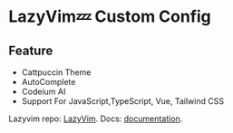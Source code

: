 # LazyVim💤 Custom Config

## Feature

- Cattpuccin Theme
- AutoComplete
- Codeium AI
- Support For JavaScript,TypeScript, Vue, Tailwind CSS

Lazyvim repo: [LazyVim](https://github.com/LazyVim/LazyVim).
Docs: [documentation](https://lazyvim.github.io/installation).
